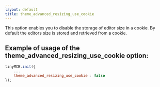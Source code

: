 ```yaml
---
layout: default
title: theme_advanced_resizing_use_cookie
---
```


This option enables you to disable the storage of editor size in a cookie. By default the editors size is stored and retrieved from a cookie.

## Example of usage of the theme_advanced_resizing_use_cookie option:

```js
tinyMCE.init({
	...
	theme_advanced_resizing_use_cookie : false
});
```
